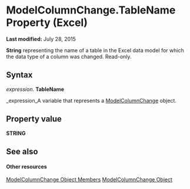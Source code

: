 
# ModelColumnChange.TableName Property (Excel)

 **Last modified:** July 28, 2015

 **String** representing the name of a table in the Excel data model for which the data type of a column was changed. Read-only.

## Syntax

 _expression_. **TableName**

 _expression_A variable that represents a  [ModelColumnChange](5b7cb86d-744c-53ea-0fcf-79d2710baa37.md) object.


## Property value

 **STRING**


## See also


#### Other resources


 [ModelColumnChange Object Members](8b9bc464-3604-f863-00d0-d8908991dca4.md)
 [ModelColumnChange Object](5b7cb86d-744c-53ea-0fcf-79d2710baa37.md)
